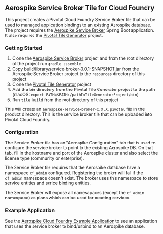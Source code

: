 ## Aerospike Service Broker Tile for Cloud Foundry

This project creates a Pivotal Cloud Foundry Service Broker tile that can be used to managed application bindings to an existing Aerospike database. The project requires the [Aerospike Service Broker](https://github.com/aerospike/cf-aerospike-service-broker.git) Spring Boot application. It also requires the [Pivotal Tile Generator](https://github.com/cf-platform-eng/tile-generator) project.

### Getting Started

1. Clone the [Aerospike Service Broker](https://github.com/aerospike/cf-aerospike-service-broker.git) project and from the root directory of the project run ```gradle assemble```
2. Copy build/library/service-broker-0.0.1-SNAPSHOT.jar from the Aerospike Service Broker project to the ```resources``` directory of this project
3. Clone the [Pivotal Tile Generator](https://github.com/cf-platform-eng/tile-generator) project
4. Add the bin directory from the Pivotal Tile Generator project to the path (macOS: ```export PATH=$PATH:/pathToTileGeneratorProject/bin```)
5. Run ```tile build``` from the root directory of this project

This will create an ```aerospike-service-broker-X.X.X.pivotal``` file in the product directory. This is the service broker tile that can be uploaded into Pivotal Cloud Foundry.

### Configuration

The Service Broker tile has an "Aerospike Configuration" tab that is used to configure the service broker to point to the existing Aerospike DB. On that tab, fill in the hostname and port of the Aerospike cluster and also select the license type (community or enterprise).

The Service Broker tile requires that the Aerospike database have a namespace ```cf_admin``` configured. Registering the broker will fail if the ```cf_admin``` namespace doesn't exist. The broker uses this namespace to store service entities and serice binding entities.

The Service Broker will expose all namesapaces (except the ```cf_admin``` namespace) as plans which can be used for creating services.

### Example Application

See the [Aerospike Cloud Foundry Example Application](https://github.com/aerospike/cf-example-application.git) to see an application that uses the service broker to bind/unbind to an Aerospike database.
